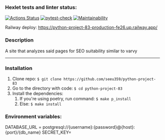 ### Hexlet tests and linter status:
[![Actions Status](https://github.com/seeu359/python-project-83/workflows/hexlet-check/badge.svg)](https://github.com/seeu359/python-project-83/actions)
[![pytest-check](https://github.com/seeu359/python-project-83/actions/workflows/linter_check.yml/badge.svg)](https://github.com/seeu359/python-project-83/actions/workflows/linter_check.yml)
[![Maintainability](https://api.codeclimate.com/v1/badges/7b11052e4e21e418e0f3/maintainability)](https://codeclimate.com/github/seeu359/python-project-83/maintainability)

Railway deploy: https://python-project-83-production-fe26.up.railway.app/

### Description

A site that analyzes said pages for SEO suitability similar to varvy

---

### Installation

1. Clone repo: ``$ git clone https://github.com/seeu359/python-project-83``
2. Go to the directory with code: ``$ cd python-project-83``
3. Install the dependencies:
   1. If you're using poetry, run command: ``$ make p_install``
   2. Else: ``$ make install``

### Environment variables:

DATABASE_URL = postgresql://{username}:{password}@{host}:{port}/{db_name}
SECRET_KEY=
